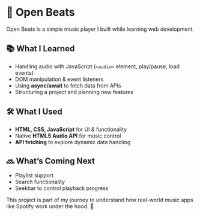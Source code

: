 # 🎵 Open Beats  

Open Beats is a simple music player I built while learning web development.  

## 📚 What I Learned  
- Handling audio with JavaScript (`<audio>` element, play/pause, load events)  
- DOM manipulation & event listeners  
- Using **async/await** to fetch data from APIs  
- Structuring a project and planning new features  

## 🛠️ What I Used  
- **HTML, CSS, JavaScript** for UI & functionality  
- Native **HTML5 Audio API** for music control  
- **API fetching** to explore dynamic data handling  

## 🔜 What’s Coming Next  
- Playlist support  
- Search functionality  
- Seekbar to control playback progress  

This project is part of my journey to understand how real-world music apps like Spotify work under the hood. 🚀  
